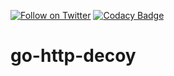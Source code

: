 [![Follow on Twitter](https://img.shields.io/twitter/follow/opendevsecops.svg?logo=twitter)](https://twitter.com/opendevsecops)
[![Codacy Badge](https://api.codacy.com/project/badge/Grade/d1060f068b2143818670021e9f9eaf00)](https://www.codacy.com/app/OpenDevSecOps/go-http-decoy?utm_source=github.com&amp;utm_medium=referral&amp;utm_content=opendevsecops/go-http-decoy&amp;utm_campaign=Badge_Grade)

# go-http-decoy
